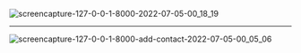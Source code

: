 ![screencapture-127-0-0-1-8000-2022-07-05-00_18_19](https://user-images.githubusercontent.com/82975802/177211092-f82ca8d2-82dd-4923-b27c-1e98c3920a95.png)

---

![screencapture-127-0-0-1-8000-add-contact-2022-07-05-00_05_06](https://user-images.githubusercontent.com/82975802/177211076-bf2c8228-f980-4347-ac12-931748203347.png)


